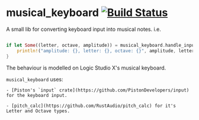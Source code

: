 # musical_keyboard [![Build Status](https://travis-ci.org/RustAudio/musical_keyboard.svg?branch=master)](https://travis-ci.org/RustAudio/musical_keyboard)

A small lib for converting keyboard input into musical notes. i.e.

```Rust

if let Some((letter, octave, amplitude)) = musical_keyboard.handle_input(ctrl, key) {
    println!("amplitude: {}, letter: {}, octave: {}", amplitude, letter, octave);
}

```

The behaviour is modelled on Logic Studio X's musical keyboard.

`musical_keyboard` uses:

    - [Piston's `input` crate](https://github.com/PistonDevelopers/input) for the keyboard input.

    - [pitch_calc](https://github.com/RustAudio/pitch_calc) for it's Letter and Octave types.

